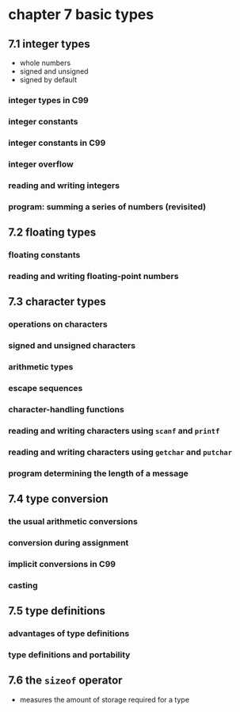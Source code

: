 # chapter 7 basic types


## 7.1 integer types

- whole numbers 
- signed and unsigned
- signed by default

### integer types in C99
### integer constants
### integer constants in C99
### integer overflow
### reading and writing integers
### program: summing a series of numbers (revisited)

## 7.2 floating types

 ### floating constants
 ### reading and writing floating-point numbers

## 7.3 character types

### operations on characters
### signed and unsigned characters
### arithmetic types
### escape sequences
### character-handling functions
### reading and writing characters using `scanf` and `printf`
### reading and writing characters using `getchar` and `putchar`
### program determining the length of a message

## 7.4 type conversion

### the usual arithmetic conversions
### conversion during assignment
### implicit conversions in C99
### casting

## 7.5 type definitions

### advantages of type definitions
### type definitions and portability

## 7.6 the `sizeof` operator

- measures the amount of storage required for a type